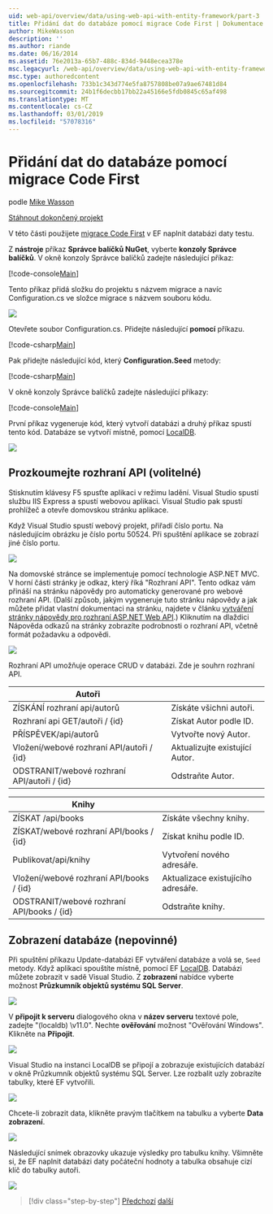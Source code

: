 ```yaml
---
uid: web-api/overview/data/using-web-api-with-entity-framework/part-3
title: Přidání dat do databáze pomocí migrace Code First | Dokumentace Microsoftu
author: MikeWasson
description: ''
ms.author: riande
ms.date: 06/16/2014
ms.assetid: 76e2013a-65b7-488c-834d-9448ecea378e
msc.legacyurl: /web-api/overview/data/using-web-api-with-entity-framework/part-3
msc.type: authoredcontent
ms.openlocfilehash: 733b1c343d774e5fa8757808be07a9ae67481d84
ms.sourcegitcommit: 24b1f6decbb17bb22a45166e5fdb0845c65af498
ms.translationtype: MT
ms.contentlocale: cs-CZ
ms.lasthandoff: 03/01/2019
ms.locfileid: "57078316"
---
```

<a name="use-code-first-migrations-to-seed-the-database"></a>Přidání dat do databáze pomocí migrace Code First
====================
podle [Mike Wasson](https://github.com/MikeWasson)

[Stáhnout dokončený projekt](https://github.com/MikeWasson/BookService)

V této části použijete [migrace Code First](https://msdn.microsoft.com/data/jj591621) v EF naplnit databázi daty testu.

Z **nástroje** příkaz **Správce balíčků NuGet**, vyberte **konzoly Správce balíčků**. V okně konzoly Správce balíčků zadejte následující příkaz:

[!code-console[Main](part-3/samples/sample1.cmd)]

Tento příkaz přidá složku do projektu s názvem migrace a navíc Configuration.cs ve složce migrace s názvem souboru kódu.

![](part-3/_static/image1.png)

Otevřete soubor Configuration.cs. Přidejte následující **pomocí** příkazu.

[!code-csharp[Main](part-3/samples/sample2.cs)]

Pak přidejte následující kód, který **Configuration.Seed** metody:

[!code-csharp[Main](part-3/samples/sample3.cs)]

V okně konzoly Správce balíčků zadejte následující příkazy:

[!code-console[Main](part-3/samples/sample4.cmd)]

První příkaz vygeneruje kód, který vytvoří databázi a druhý příkaz spustí tento kód. Databáze se vytvoří místně, pomocí [LocalDB](https://msdn.microsoft.com/library/hh510202.aspx).

![](part-3/_static/image2.png)

## <a name="explore-the-api-optional"></a>Prozkoumejte rozhraní API (volitelné)

Stisknutím klávesy F5 spusťte aplikaci v režimu ladění. Visual Studio spustí službu IIS Express a spustí webovou aplikaci. Visual Studio pak spustí prohlížeč a otevře domovskou stránku aplikace.

Když Visual Studio spustí webový projekt, přiřadí číslo portu. Na následujícím obrázku je číslo portu 50524. Při spuštění aplikace se zobrazí jiné číslo portu.

![](part-3/_static/image3.png)

Na domovské stránce se implementuje pomocí technologie ASP.NET MVC. V horní části stránky je odkaz, který říká "Rozhraní API". Tento odkaz vám přináší na stránku nápovědy pro automaticky generované pro webové rozhraní API. (Další způsob, jakým vygeneruje tuto stránku nápovědy a jak můžete přidat vlastní dokumentaci na stránku, najdete v článku [vytváření stránky nápovědy pro rozhraní ASP.NET Web API](../../getting-started-with-aspnet-web-api/creating-api-help-pages.md).) Kliknutím na dlaždici Nápověda odkazů na stránky zobrazíte podrobnosti o rozhraní API, včetně formát požadavku a odpovědi.

![](part-3/_static/image4.png)

Rozhraní API umožňuje operace CRUD v databázi. Zde je souhrn rozhraní API.

| Autoři |  |
| --- | -- |
| ZÍSKÁNÍ rozhraní api/autorů | Získáte všichni autoři. |
| Rozhraní api GET/autoři / {id} | Získat Autor podle ID. |
| PŘÍSPĚVEK/api/autorů | Vytvořte nový Autor. |
| Vložení/webové rozhraní API/autoři / {id} | Aktualizujte existující Autor. |
| ODSTRANIT/webové rozhraní API/autoři / {id} | Odstraňte Autor. |

| Knihy |  |
| --- | -- |
| ZÍSKAT /api/books | Získáte všechny knihy. |
| ZÍSKAT/webové rozhraní API/books / {id} | Získat knihu podle ID. |
| Publikovat/api/knihy | Vytvoření nového adresáře. |
| Vložení/webové rozhraní API/books / {id} | Aktualizace existujícího adresáře. |
| ODSTRANIT/webové rozhraní API/books / {id} | Odstraňte knihy. |

## <a name="view-the-database-optional"></a>Zobrazení databáze (nepovinné)

Při spuštění příkazu Update-databázi EF vytváření databáze a volá se, `Seed` metody. Když aplikaci spouštíte místně, pomocí EF [LocalDB](https://blogs.msdn.com/b/sqlexpress/archive/2011/07/12/introducing-localdb-a-better-sql-express.aspx). Databázi můžete zobrazit v sadě Visual Studio. Z **zobrazení** nabídce vyberte možnost **Průzkumník objektů systému SQL Server**.

![](part-3/_static/image5.png)

V **připojit k serveru** dialogového okna v **název serveru** textové pole, zadejte "(localdb) \v11.0". Nechte **ověřování** možnost "Ověřování Windows". Klikněte na **Připojit**.

![](part-3/_static/image6.png)

Visual Studio na instanci LocalDB se připojí a zobrazuje existujících databází v okně Průzkumník objektů systému SQL Server. Lze rozbalit uzly zobrazíte tabulky, které EF vytvořili.

![](part-3/_static/image7.png)

Chcete-li zobrazit data, klikněte pravým tlačítkem na tabulku a vyberte **Data zobrazení**.

![](part-3/_static/image8.png)

Následující snímek obrazovky ukazuje výsledky pro tabulku knihy. Všimněte si, že EF naplnit databázi daty počáteční hodnoty a tabulka obsahuje cizí klíč do tabulky autoři.

![](part-3/_static/image9.png)

> [!div class="step-by-step"]
> [Předchozí](part-2.md)
> [další](part-4.md)
